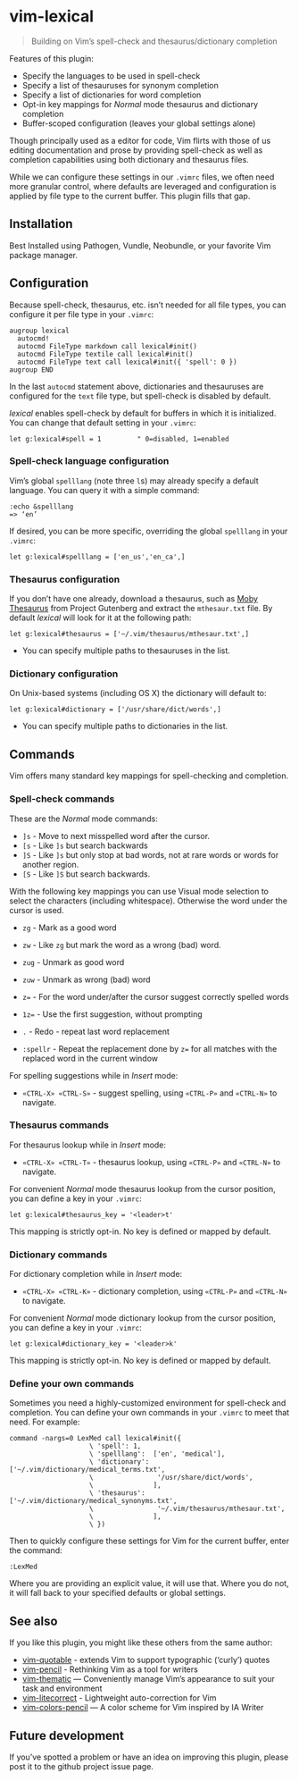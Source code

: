 # vim-lexical

> Building on Vim’s spell-check and thesaurus/dictionary completion

Features of this plugin:

* Specify the languages to be used in spell-check
* Specify a list of thesauruses for synonym completion
* Specify a list of dictionaries for word completion
* Opt-in key mappings for _Normal_ mode thesaurus and dictionary
  completion
* Buffer-scoped configuration (leaves your global settings alone)

Though principally used as a editor for code, Vim flirts with those of us
editing documentation and prose by providing spell-check as well as
completion capabilities using both dictionary and thesaurus files.

While we can configure these settings in our `.vimrc` files, we often need
more granular control, where defaults are leveraged and configuration is
applied by file type to the current buffer. This plugin fills that gap.

## Installation

Best Installed using Pathogen, Vundle, Neobundle, or your favorite Vim
package manager.

## Configuration

Because spell-check, thesaurus, etc. isn’t needed for all file types, you can 
configure it per file type in your `.vimrc`:

```vim
augroup lexical
  autocmd!
  autocmd FileType markdown call lexical#init()
  autocmd FileType textile call lexical#init()
  autocmd FileType text call lexical#init({ 'spell': 0 })
augroup END
```

In the last `autocmd` statement above, dictionaries and thesauruses are
configured for the `text` file type, but spell-check is disabled by
default.

_lexical_ enables spell-check by default for buffers in which it is
initialized. You can change that default setting in your `.vimrc`:

```vim
let g:lexical#spell = 1         " 0=disabled, 1=enabled
```

### Spell-check language configuration

Vim’s global `spelllang` (note three `l`s) may already specify a default
language. You can query it with a simple command:

```vim
:echo &spelllang
=> ‘en’
```

If desired, you can be more specific, overriding the global `spelllang` in
your `.vimrc`:

```vim
let g:lexical#spelllang = ['en_us','en_ca',]
```

### Thesaurus configuration

If you don’t have one already, download a thesaurus, such as [Moby
Thesaurus][1] from Project Gutenberg and extract the `mthesaur.txt` file.
By default _lexical_ will look for it at the following path:

```vim
let g:lexical#thesaurus = ['~/.vim/thesaurus/mthesaur.txt',]
```

* You can specify multiple paths to thesauruses in the list.

[1]: http://www.gutenberg.org/ebooks/3202 "Moby Thesaurus List by Grady Ward"

### Dictionary configuration

On Unix-based systems (including OS X) the dictionary will default to:

```vim
let g:lexical#dictionary = ['/usr/share/dict/words',]
```

* You can specify multiple paths to dictionaries in the list.

## Commands

Vim offers many standard key mappings for spell-checking and completion.

### Spell-check commands

These are the _Normal_ mode commands:

* `]s`			- Move to next misspelled word after the cursor.
* `[s`			- Like `]s` but search backwards
* `]S`			- Like `]s` but only stop at bad words, not at rare words or words
  for another region.
* `[S`			- Like `]S` but search backwards.

With the following key mappings you can use Visual mode selection to select the
characters (including whitespace). Otherwise the word under the cursor is used.

* `zg`			- Mark as a good word
* `zw`			- Like `zg` but mark the word as a wrong (bad) word.
* `zug`     - Unmark as good word
* `zuw`     - Unmark as wrong (bad) word 

* `z=`			- For the word under/after the cursor suggest correctly spelled words
* `1z=`			- Use the first suggestion, without prompting
* `.`       - Redo - repeat last word replacement

* `:spellr` - Repeat the replacement done by `z=` for all matches with the
  replaced word in the current window

For spelling suggestions while in _Insert_ mode:

* `«CTRL-X» «CTRL-S»` - suggest spelling, using `«CTRL-P»` and `«CTRL-N»` to navigate.

### Thesaurus commands

For thesaurus lookup while in _Insert_ mode:

* `«CTRL-X» «CTRL-T»` - thesaurus lookup, using `«CTRL-P»` and `«CTRL-N»` to navigate.

For convenient _Normal_ mode thesaurus lookup from the cursor position,
you can define a key in your `.vimrc`:

```vim
let g:lexical#thesaurus_key = '<leader>t'
```

This mapping is strictly opt-in. No key is defined or mapped by default.

### Dictionary commands

For dictionary completion while in _Insert_ mode:

* `«CTRL-X» «CTRL-K»` - dictionary completion, using `«CTRL-P»` and `«CTRL-N»` to navigate.

For convenient _Normal_ mode dictionary lookup from the cursor position,
you can define a key in your `.vimrc`:

```vim
let g:lexical#dictionary_key = '<leader>k'
```

This mapping is strictly opt-in. No key is defined or mapped by default.

### Define your own commands

Sometimes you need a highly-customized environment for spell-check and
completion. You can define your own commands in your `.vimrc` to meet that
need. For example:

```vim
command -nargs=0 LexMed call lexical#init({ 
                    \ 'spell': 1, 
                    \ 'spelllang':  ['en', 'medical'],
                    \ 'dictionary': ['~/.vim/dictionary/medical_terms.txt',
                    \                '/usr/share/dict/words',
                    \               ],
                    \ 'thesaurus':  ['~/.vim/dictionary/medical_synonyms.txt',
                    \                '~/.vim/thesaurus/mthesaur.txt',
                    \               ],
                    \ })
```

Then to quickly configure these settings for Vim for the current buffer,
enter the command:

```vim
:LexMed
```

Where you are providing an explicit value, it will use that. Where you do
not, it will fall back to your specified defaults or global settings.

## See also

If you like this plugin, you might like these others from the same author:

* [vim-quotable](http://github.com/reedes/vim-quotable) - extends Vim to support typographic (‘curly’) quotes
* [vim-pencil](http://github.com/reedes/vim-pencil) - Rethinking Vim as a tool for writers
* [vim-thematic](http://github.com/reedes/vim-thematic) — Conveniently manage Vim’s appearance to suit your task and environment 
* [vim-litecorrect](http://github.com/reedes/vim-litecorrect) - Lightweight auto-correction for Vim
* [vim-colors-pencil](http://github.com/reedes/vim-colors-pencil) — A color scheme for Vim inspired by IA Writer

## Future development

If you’ve spotted a problem or have an idea on improving this plugin,
please post it to the github project issue page.

<!-- vim: set tw=74 :-->
